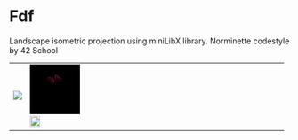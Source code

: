 # Fdf
Landscape isometric projection using miniLibX library. Norminette codestyle by 42 School
<div>
    <table>
    <tr>
    <td><img src="gifs/mars_square.gif"/></td>
    <td><div><img src="gifs/heart_square.gif" width=20% height=20%/></div>
    <div><img src="gifs/t1_square.gif" width=20% height=20%/></div></td>
    </tr>
    </table>
</div>

